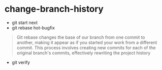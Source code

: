 # change-branch-history
- git start next
- git rebase hot-bugfix
> Git rebase changes the base of our branch from one commit to another, making it appear as if you started your work from a different commit. This process involves creating new commits for each of the original branch's commits, effectively rewriting the project history 
- git verify
